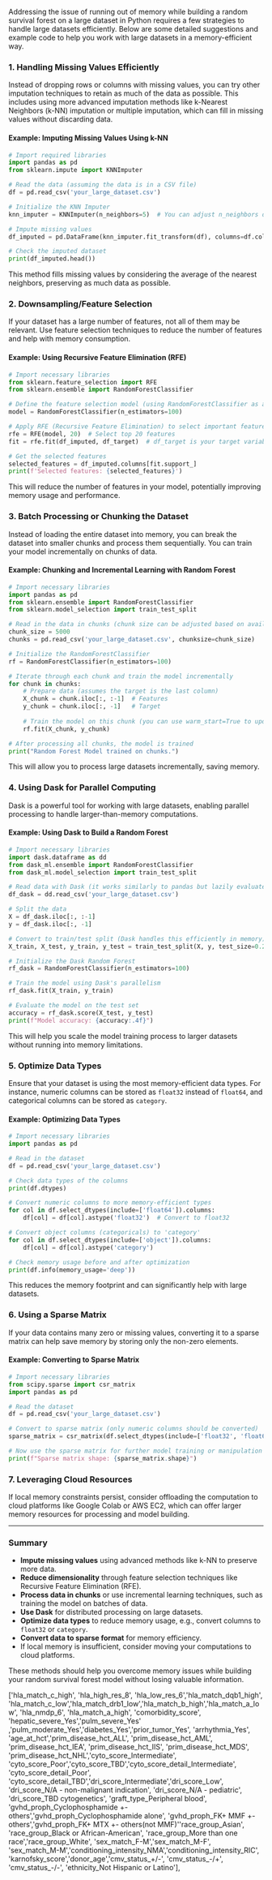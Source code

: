 Addressing the issue of running out of memory while building a random survival forest on a large dataset in Python requires a few strategies to handle large datasets efficiently. Below are some detailed suggestions and example code to help you work with large datasets in a memory-efficient way.

### 1. **Handling Missing Values Efficiently**

Instead of dropping rows or columns with missing values, you can try other imputation techniques to retain as much of the data as possible. This includes using more advanced imputation methods like k-Nearest Neighbors (k-NN) imputation or multiple imputation, which can fill in missing values without discarding data.

#### Example: Imputing Missing Values Using k-NN

```python
# Import required libraries
import pandas as pd
from sklearn.impute import KNNImputer

# Read the data (assuming the data is in a CSV file)
df = pd.read_csv('your_large_dataset.csv')

# Initialize the KNN Imputer
knn_imputer = KNNImputer(n_neighbors=5)  # You can adjust n_neighbors depending on your data

# Impute missing values
df_imputed = pd.DataFrame(knn_imputer.fit_transform(df), columns=df.columns)

# Check the imputed dataset
print(df_imputed.head())
```

This method fills missing values by considering the average of the nearest neighbors, preserving as much data as possible.

### 2. **Downsampling/Feature Selection**

If your dataset has a large number of features, not all of them may be relevant. Use feature selection techniques to reduce the number of features and help with memory consumption.

#### Example: Using Recursive Feature Elimination (RFE)

```python
# Import necessary libraries
from sklearn.feature_selection import RFE
from sklearn.ensemble import RandomForestClassifier

# Define the feature selection model (using RandomForestClassifier as an example)
model = RandomForestClassifier(n_estimators=100)

# Apply RFE (Recursive Feature Elimination) to select important features
rfe = RFE(model, 20)  # Select top 20 features
fit = rfe.fit(df_imputed, df_target)  # df_target is your target variable

# Get the selected features
selected_features = df_imputed.columns[fit.support_]
print(f'Selected features: {selected_features}')
```

This will reduce the number of features in your model, potentially improving memory usage and performance.

### 3. **Batch Processing or Chunking the Dataset**

Instead of loading the entire dataset into memory, you can break the dataset into smaller chunks and process them sequentially. You can train your model incrementally on chunks of data.

#### Example: Chunking and Incremental Learning with Random Forest

```python
# Import necessary libraries
import pandas as pd
from sklearn.ensemble import RandomForestClassifier
from sklearn.model_selection import train_test_split

# Read in the data in chunks (chunk size can be adjusted based on available memory)
chunk_size = 5000
chunks = pd.read_csv('your_large_dataset.csv', chunksize=chunk_size)

# Initialize the RandomForestClassifier
rf = RandomForestClassifier(n_estimators=100)

# Iterate through each chunk and train the model incrementally
for chunk in chunks:
    # Prepare data (assumes the target is the last column)
    X_chunk = chunk.iloc[:, :-1]  # Features
    y_chunk = chunk.iloc[:, -1]   # Target
    
    # Train the model on this chunk (you can use warm_start=True to update the model iteratively)
    rf.fit(X_chunk, y_chunk)

# After processing all chunks, the model is trained
print("Random Forest Model trained on chunks.")
```

This will allow you to process large datasets incrementally, saving memory.

### 4. **Using Dask for Parallel Computing**

Dask is a powerful tool for working with large datasets, enabling parallel processing to handle larger-than-memory computations.

#### Example: Using Dask to Build a Random Forest

```python
# Import necessary libraries
import dask.dataframe as dd
from dask_ml.ensemble import RandomForestClassifier
from dask_ml.model_selection import train_test_split

# Read data with Dask (it works similarly to pandas but lazily evaluates operations)
df_dask = dd.read_csv('your_large_dataset.csv')

# Split the data
X = df_dask.iloc[:, :-1]
y = df_dask.iloc[:, -1]

# Convert to train/test split (Dask handles this efficiently in memory)
X_train, X_test, y_train, y_test = train_test_split(X, y, test_size=0.2)

# Initialize the Dask Random Forest
rf_dask = RandomForestClassifier(n_estimators=100)

# Train the model using Dask's parallelism
rf_dask.fit(X_train, y_train)

# Evaluate the model on the test set
accuracy = rf_dask.score(X_test, y_test)
print(f"Model accuracy: {accuracy:.4f}")
```

This will help you scale the model training process to larger datasets without running into memory limitations.

### 5. **Optimize Data Types**

Ensure that your dataset is using the most memory-efficient data types. For instance, numeric columns can be stored as `float32` instead of `float64`, and categorical columns can be stored as `category`.

#### Example: Optimizing Data Types

```python
# Import necessary libraries
import pandas as pd

# Read in the dataset
df = pd.read_csv('your_large_dataset.csv')

# Check data types of the columns
print(df.dtypes)

# Convert numeric columns to more memory-efficient types
for col in df.select_dtypes(include=['float64']).columns:
    df[col] = df[col].astype('float32')  # Convert to float32

# Convert object columns (categoricals) to 'category'
for col in df.select_dtypes(include=['object']).columns:
    df[col] = df[col].astype('category')

# Check memory usage before and after optimization
print(df.info(memory_usage='deep'))
```

This reduces the memory footprint and can significantly help with large datasets.

### 6. **Using a Sparse Matrix**

If your data contains many zero or missing values, converting it to a sparse matrix can help save memory by storing only the non-zero elements.

#### Example: Converting to Sparse Matrix

```python
# Import necessary libraries
from scipy.sparse import csr_matrix
import pandas as pd

# Read the dataset
df = pd.read_csv('your_large_dataset.csv')

# Convert to sparse matrix (only numeric columns should be converted)
sparse_matrix = csr_matrix(df.select_dtypes(include=['float32', 'float64']).values)

# Now use the sparse matrix for further model training or manipulation
print(f"Sparse matrix shape: {sparse_matrix.shape}")
```

### 7. **Leveraging Cloud Resources**

If local memory constraints persist, consider offloading the computation to cloud platforms like Google Colab or AWS EC2, which can offer larger memory resources for processing and model building.

---

### Summary

- **Impute missing values** using advanced methods like k-NN to preserve more data.
- **Reduce dimensionality** through feature selection techniques like Recursive Feature Elimination (RFE).
- **Process data in chunks** or use incremental learning techniques, such as training the model on batches of data.
- **Use Dask** for distributed processing on large datasets.
- **Optimize data types** to reduce memory usage, e.g., convert columns to `float32` or `category`.
- **Convert data to sparse format** for memory efficiency.
- If local memory is insufficient, consider moving your computations to cloud platforms.

These methods should help you overcome memory issues while building your random survival forest model without losing valuable information.

['hla_match_c_high', 'hla_high_res_8', 'hla_low_res_6','hla_match_dqb1_high',
 'hla_match_c_low','hla_match_drb1_low','hla_match_b_high','hla_match_a_low',
 'hla_nmdp_6', 'hla_match_a_high', 'comorbidity_score', 'hepatic_severe_Yes','pulm_severe_Yes'
 ,'pulm_moderate_Yes','diabetes_Yes','prior_tumor_Yes', 'arrhythmia_Yes',
 'age_at_hct','prim_disease_hct_ALL', 'prim_disease_hct_AML', 'prim_disease_hct_IEA',
'prim_disease_hct_IIS', 'prim_disease_hct_MDS', 'prim_disease_hct_NHL','cyto_score_Intermediate',
'cyto_score_Poor','cyto_score_TBD','cyto_score_detail_Intermediate', 'cyto_score_detail_Poor',
'cyto_score_detail_TBD','dri_score_Intermediate','dri_score_Low', 'dri_score_N/A - non-malignant indication',
'dri_score_N/A - pediatric', 'dri_score_TBD cytogenetics', 'graft_type_Peripheral blood',
'gvhd_proph_Cyclophosphamide +- others','gvhd_proph_Cyclophosphamide alone', 
'gvhd_proph_FK+ MMF +- others','gvhd_proph_FK+ MTX +- others(not MMF)''race_group_Asian',
'race_group_Black or African-American', 'race_group_More than one race','race_group_White', 
'sex_match_F-M','sex_match_M-F', 'sex_match_M-M','conditioning_intensity_NMA','conditioning_intensity_RIC',
'karnofsky_score','donor_age','cmv_status_+/-', 'cmv_status_-/+', 'cmv_status_-/-',
'ethnicity_Not Hispanic or Latino'], 